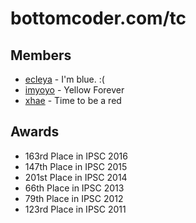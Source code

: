 bottomcoder.com/tc
==
Members
--
- [ecleya](http://community.topcoder.com/tc?module=MemberProfile&cr=14892106) - I'm blue. :(
- [imyoyo](http://community.topcoder.com/tc?module=MemberProfile&cr=15001291) - Yellow Forever
- [xhae](http://community.topcoder.com/tc?module=MemberProfile&cr=22700610) - Time to be a red

Awards
--
- 163rd Place in IPSC 2016
- 147th Place in IPSC 2015
- 201st Place in IPSC 2014
- 66th Place in IPSC 2013
- 79th Place in IPSC 2012
- 123rd Place in IPSC 2011

